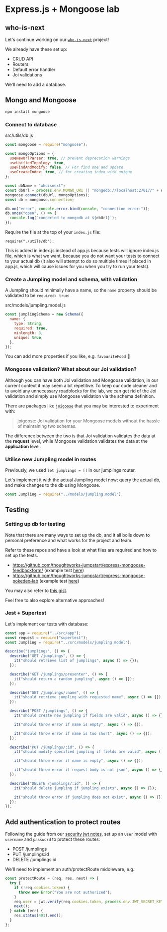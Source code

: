 # Express.js + Mongoose lab

## who-is-next

Let's continue working on our [`who-is-next`](backend/express-lab.md) project!

We already have these set up:

- CRUD API
- Routers
- Default error handler
- Joi validations

We'll need to add a database.

## Mongo and Mongoose

```bash
npm install mongoose
```

### Connect to database

src/utils/db.js

```js
const mongoose = require("mongoose");

const mongoOptions = {
  useNewUrlParser: true, // prevent deprecation warnings
  useUnifiedTopology: true,
  useFindAndModify: false, // For find one and update
  useCreateIndex: true, // for creating index with unique
};

const dbName = "whoisnext";
const dbUrl = process.env.MONGO_URI || "mongodb://localhost:27017/" + dbName;
mongoose.connect(dbUrl, mongoOptions);
const db = mongoose.connection;

db.on("error", console.error.bind(console, "connection error:"));
db.once("open", () => {
  console.log(`connected to mongodb at ${dbUrl}`);
});
```

Require the file at the top of your `index.js` file:

```
require("./utils/db");
```

This is added in index.js instead of app.js because tests will ignore index.js file, which is what we want, because you do not want your tests to connect to your actual db (it also will attempt to do so multiple times if placed in app.js, which will cause issues for you when you try to run your tests).

### Create a Jumpling model and schema, with validation

A Jumpling should minimally have a name, so the `name` property should be validated to be `required: true`:

src/models/jumpling.model.js

```javascript
const jumplingSchema = new Schema({
  name: {
    type: String,
    required: true,
    minlength: 3,
    unique: true,
  },
});
```

You can add more properties if you like, e.g. `favouriteFood` 🥟

### Mongoose validation? What about our Joi validation?

Although you can have both Joi validation and Mongoose validation, in our current context it may seem a bit repetitive. To keep our code cleaner and to avoid any unnecessary roadblocks for the lab, we can get rid of the Joi validation and simply use Mongoose validation via the schema definition.

There are packages like [`joigoose`](https://www.npmjs.com/package/joigoose) that you may be interested to experiment with:

> joigoose: Joi validation for your Mongoose models without the hassle of maintaining two schemas.

The difference between the two is that Joi validation validates the data at the **request** level, while Mongoose validation validates the data at the **application** level.

### Utilise new Jumpling model in routes

Previously, we used `let jumplings = []` in our jumplings router.

Let's implement it with the actual Jumpling model now; query the actual db, and make changes to the db using Mongoose.

```javascript
const Jumpling = require("../models/jumpling.model");
```

## Testing

### Setting up db for testing

Note that there are many ways to set up the db, and it all boils down to personal preference and what works for the project and team.

Refer to these repos and have a look at what files are required and how to set up the tests.

- https://github.com/thoughtworks-jumpstart/express-mongoose-feedbackform/ (example test [here](https://github.com/thoughtworks-jumpstart/express-mongoose-feedbackform/blob/master/src/routes/companies.route.test.js))
- https://github.com/thoughtworks-jumpstart/express-mongoose-pokedex-lab (example test [here](https://github.com/thoughtworks-jumpstart/express-mongoose-pokedex-lab/blob/master/__tests__/routes/pokemon.route.test.js))

You may also refer to [this gist](https://gist.github.com/sabrina-s/b9cdbb3541334e5fc60eb4153b714c4f).

Feel free to also explore alternative approaches!

### Jest + Supertest

Let's implement our tests with database:

```javascript
const app = require("../src/app");
const request = require("supertest");
const Jumpling = require("../src/models/jumpling.model");

describe("jumplings", () => {
  describe("GET /jumplings", () => {
    it("should retrieve list of jumplings", async () => {});
  });

  describe("GET /jumplings/presenter", () => {
    it("should return a random jumpling", async () => {});
  });

  describe("GET /jumplings/:name", () => {
    it("should retrieve jumpling with requested name", async () => {});
  });

  describe("POST /jumplings", () => {
    it("should create new jumpling if fields are valid", async () => {});

    it("should throw error if name is empty", async () => {});

    it("should throw error if name is too short", async () => {});
  });

  describe("PUT /jumplings/:id", () => {
    it("should modify specified jumpling if fields are valid", async () => {});

    it("should throw error if name is empty", async () => {});

    it("should throw error if request body is not json", async () => {});
  });

  describe("DELETE /jumplings/:id", () => {
    it("should delete jumpling if jumpling exists", async () => {});

    it("should throw error if jumpling does not exist", async () => {});
  });
});
```

## Add authentication to protect routes

Following the guide from our [security jwt notes](backend/security-jwt?id=using-cookies-and-same-origin-policy), set up an `User` model with `username` and `password` to protect these routes:

- POST /jumplings
- PUT /jumplings:id
- DELETE /jumplings:id

We'll need to implement an auth/protectRoute middleware, e.g.:

```js
const protectRoute = (req, res, next) => {
  try {
    if (!req.cookies.token) {
      throw new Error("You are not authorized");
    }
    req.user = jwt.verify(req.cookies.token, process.env.JWT_SECRET_KEY);
    next();
  } catch (err) {
    res.status(401).end();
  }
};
```
